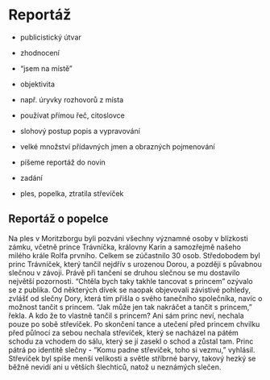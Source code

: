 # Reportáž

- publicistický útvar

- zhodnocení
- “jsem na místě”
- objektivita
- např. úryvky rozhovorů z místa
- používat přímou řeč, citoslovce
- slohový postup popis a vypravování
- velké množství přídavných jmen a obrazných pojmenování
- píšeme reportáž do novin 


- zadání
- ples, popelka, ztratila střevíček

## Reportáž o popelce

Na ples v Moritzborgu byli pozváni všechny významné osoby v blízkosti zámku, včetně prince Trávníčka, královny Karin a samozřejmě našeho milého krále Rolfa prvního.
Celkem se zúčastnilo 30 osob.
Středobodem byl princ Trávníček, který tančil nejdřív s urozenou Dorou, a později s půvabnou slečnou v závoji.
Právě při tančení se druhou slečnou se mu dostavilo největší pozornosti.
“Chtěla bych taky takhle tancovat s princem” ozývalo se z publika.
Od některých dívek se naopak objevovali závistivé pohledy, zvlášť od slečny Dory, která tím přišla o svého tanečního společníka, navíc o možnost tančit s princem.
“Jak může jen tak nakráčet a tančit s princem,” řekla.
A kdo že to vlastně tančil s princem? Ani sám princ neví, nechala pouze po sobě střevíček.
Po skončení tance a utečení před princem chvilku před půlnocí za sebou nechala střevíček, který se nacházel na pátém schodu za vchodem do sálu, který se jí zasekl o schod a zůstal tam.
Princ pátrá po identitě slečny - “Komu padne střevíček, toho si vezmu,” vyhlásil.
Střevíček byl spíše menší velikosti a světle stříbrné barvy, takový hezký se běžně nevidí ani u větších šlechticů, natož u neznámých slečen.
